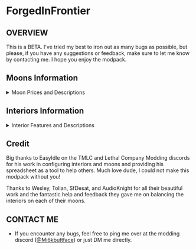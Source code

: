 # ForgedInFrontier

## OVERVIEW
This is a BETA. I've tried my best to iron out as many bugs as possible, but please, if you have any suggestions or feedback, make sure to let me know by contacting me. I hope you enjoy the modpack.

## Moons Information
<details>
<summary>Moon Prices and Descriptions</summary>

- **Asteroid-13** - ▮0 *(Magic_Wesley)* --- A Pitch-Black Asteroid, recorded as a biological weapon test site with high-value research estimated inside.
- **Affliction** - ▮0 *(RosiePies)* --- An Infested Moon, once a storage and shipment facility for The Company, is now a lost nest overrun by an infestation of the "Hoarding Bug" species. Any losses in an attempt to recover cargo and resources will not be insured.
- **Aquatis** - ▮0 *(sfDesat)* --- A Tropical Moon, populated with various green islands blooming with life, wildlife is relatively benign; intel shows this could be a storage facility used by pirates. The Company believes this is a fabricated story and advises you not to dig for buried treasure.
- **Solace** - ▮0 *(AudioKnight)* --- A Tranquil Moon, known to house many vacation villas by wealthy quintillionaires, abandoned due to growing hostile fauna.
- **Junic** - ▮30 *(Magic_Wesley)* --- A Deadly Jungle Moon, covered in ancient temples and even more ancient rituals. The Company is not liable for any curses you may contract.
- **Eve** - ▮110 *(RosiePies)* --- A Life Suitable Moon, once the center of the Eve Colonization Project, a perfectly suitable host to sustain life, a flourishing colony thrived here until distress signals were received, investigate further and seek for survivors.
- **Atlantica** - ▮130 *(Magic_Wesley)* --- An Oceanic Moon, containing a city in a cursed time paradox that causes it to sink repeatedly. Recover its artifacts with haste.
- **Gloom** - ▮220 *(Magic_Wesley)* --- A Dark Deep Forest Moon, its looming trees prove to be an untapped resource, but the last company to land here faced adversity.
- **Infernis** - ▮280 *(Magic_Wesley)* --- A Volcanic Moon, erupting with lava rivers, hostile creatures, and valuable crystal materials. 
- **Celest** - ▮350 *(sfDesat)* --- An Autumn Valley Moon, populated with a lush red forest and foliage, housing a factory still containing valuable material within.
- **Triskelion** - ▮350 *(AudioKnight)* --- A Gaseous Giant Moon, holding a mining platform to siphon its natural resources. The platforms are unmaintained, and structure integrity is questionable; don't slip.
- **Gratar** — ▮430 *(Magic_Wesley)* --- A Mountainous Moon, once known for the largest AI-powered factory in the solar system, may still contain many high-value resources.
- **Desolation** - ▮510 *(Magic_Wesley)* --- A Deserted Asteroid, seemingly desolate of all life. However, from an orbit view, you can see a red mass pulsating across the surface. Further exploration is not advised.
- **Acidir** - ▮580 *(Magic_Wesley)* --- A Mysterious cursed moon, within an acidic swamp lies an old mansion with remains of something... lies inside.
- **Fission-C** - ▮600 *(Magic_Wesley)* --- A Radioactive Moon, housing an old toy factory retrofitted as a nuclear power plant, highly radioactive materials and toxic waste remain inside the facility.
- **Polarus** — ▮650 *(Magic_Wesley)* --- A Frozen Moon, home to the legendary Polar Vaults, has yet to be reclaimed, and its riches and treasures are buried deep.
- **Oldred** - ▮720 *(Magic_Wesley)* --- A Slick Shadowy Moon, rich in its abundance of natural crude oil, mining rigs were constructed in hopes of massive profits; however, many horrors deterred most from the devastation this moon can create.
- **Auralis** - ▮750 *(AudioKnight)* --- A Frigid Tundra Moon, one of The Company's rumored testing facilities, disguised as a general goods manufacturing plant, the danger has been reported to be high, with the promise of even higher valuables.
- **Orion** - ▮750 *(sfDesat)* --- A Dry Desert Moon, housing only one remaining standing building, which appears to be a church-like structure, but scans cannot indicate what lies inside. 
- **Etern** — ▮750 *(Magic_Wesley)* --- A Dune Desert Moon, hides a laboratory rumored to be the birthplace of the Baboon Hawks and more. Great intel lies inside.
- **Cosmocos** - ▮1000 *(Magic_Wesley)* --- `?̸͖͎̗̬͎͖͑̂̎͊͛ͅ?̸͈̓̀̍̈̒͌?̷̛̟̭͓̗̇͒̋̊̀̄̓̊͝?̸̗̠̬̩̲͖͕̤̏̈̔̃̽̆̃̌͋͘?̸͕̮͂̓̕ ̷̰̣̰̲̳̙̄̽͠?̶̭̦̜̠͎͚̇͛̏̀̓͋͛?̶̳̗̙͓̜͙̫͉̑͆̃͌̐̄̚͝ ̸̢̞̘̦̭̘̯͈̈̒͋̏͆͆̓̀̋̀?̴͚̼̳̠̞̩̑̒̋̃̌̓͜͝?̵̧͔͖̣̊̈̌͆?̸̟̳̙̊́̈̓̅́?̵̨̡̲͎̗̤͕̊͆͛̈́̀̍̕?̷̥̱̞̭͑̄̽̀͋̚̕͠͝?̴̢̛̙̳̫͔̲̙̬̟̑͆͝?̵̛͕̯̥̽̏̉͑̎̕?̵̺͖̠̠̎̀̂̽̈̈̒`

- **Sector-0** - ▮1750 *(RosiePies)* --- `[TRAVEL TO THIS MOON IS PROHIBITIED]` | A Company Bioweapon Facility, records are scarce; however, scans indicate there was a mass evacuation caused by a containment breach of several biological weapons. Your Exploration will have _Consequences._
</details>

## Interiors Information
<details>
<summary>Interior Features and Descriptions</summary>

- **Dungeon** *(scoopy)*
- **Sewer** *(scoopy)*
- **Bunker** *(Major_And_Skiz)*
- **Office** *(Magic_Wesley)*
- **Scarlet Mansion** *(Alice)*
- **Mental Hospital** *(Dantor)*
- **PoolRooms** *(skidz)*
</details>


## Credit
Big thanks to EasyIdle on the TMLC and Lethal Company Modding discords for his work in configuring interiors and moons and providing his spreadsheet as a tool to help others. Much love dude, I could not make this modpack without you! 

Thanks to Wesley, Tolian, SfDesat, and AudioKnight for all their beautiful work and the fantastic help and feedback they gave me on balancing the interiors on each of their moons.

## CONTACT ME
- If you encounter any bugs, feel free to ping me over at the modding discord ([@Mi6kbuttface](https://discord.com/users/753382823557070970)) or just DM me directly.
